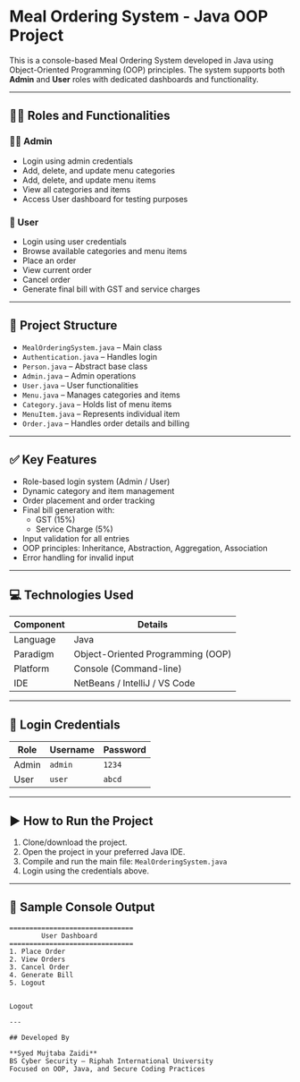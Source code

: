 # Meal Ordering System - Java OOP Project

This is a console-based Meal Ordering System developed in Java using Object-Oriented Programming (OOP) principles. The system supports both **Admin** and **User** roles with dedicated dashboards and functionality.

---

## 🧑‍💻 Roles and Functionalities

### 👨‍💼 Admin

- Login using admin credentials
- Add, delete, and update menu categories
- Add, delete, and update menu items
- View all categories and items
- Access User dashboard for testing purposes

### 👤 User

- Login using user credentials
- Browse available categories and menu items
- Place an order
- View current order
- Cancel order
- Generate final bill with GST and service charges

---

## 📁 Project Structure

- `MealOrderingSystem.java` – Main class
- `Authentication.java` – Handles login
- `Person.java` – Abstract base class
- `Admin.java` – Admin operations
- `User.java` – User functionalities
- `Menu.java` – Manages categories and items
- `Category.java` – Holds list of menu items
- `MenuItem.java` – Represents individual item
- `Order.java` – Handles order details and billing

---

## ✅ Key Features

- Role-based login system (Admin / User)
- Dynamic category and item management
- Order placement and order tracking
- Final bill generation with:
  - GST (15%)
  - Service Charge (5%)
- Input validation for all entries
- OOP principles: Inheritance, Abstraction, Aggregation, Association
- Error handling for invalid input

---

## 💻 Technologies Used

| Component         | Details                          |
|------------------|----------------------------------|
| Language          | Java                             |
| Paradigm          | Object-Oriented Programming (OOP)|
| Platform          | Console (Command-line)           |
| IDE               | NetBeans / IntelliJ / VS Code    |

---

## 🔐 Login Credentials

| Role   | Username | Password |
|--------|----------|----------|
| Admin  | `admin`  | `1234`   |
| User   | `user`   | `abcd`   |

---

## ▶️ How to Run the Project

1. Clone/download the project.
2. Open the project in your preferred Java IDE.
3. Compile and run the main file: `MealOrderingSystem.java`
4. Login using the credentials above.

---

## 📌 Sample Console Output

```text
===============================
        User Dashboard        
===============================
1. Place Order
2. View Orders
3. Cancel Order
4. Generate Bill
5. Logout


Logout

---

## Developed By

**Syed Mujtaba Zaidi**  
BS Cyber Security – Riphah International University  
Focused on OOP, Java, and Secure Coding Practices  

